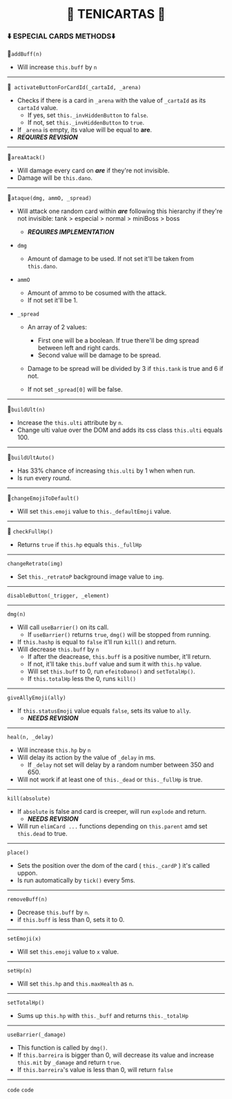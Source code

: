 # <div align='center' >  🎴 TENICARTAS 🎴 </div>


### ⬇️ ESPECIAL CARDS METHODS⬇️


🔹`addBuff(n)` 

 - Will increase `this.buff` by `n`

---
🔹` activateButtonForCardId(_cartaId, _arena)` 
 - Checks if there is a card in `_arena` with the value of `_cartaId` as its `cartaId` value.
   - If yes, set `this._invHiddenButton` to `false`.
   - If not, set `this._invHiddenButton` to `true`.
- If `_arena` is empty, its value will be equal to **are**.
- ***REQUIRES REVISION***

---
🔹`areaAtack()`

 - Will damage every card on ***are*** if they're not invisible.
 - Damage will be `this.dano`.

---
🔹`ataque(dmg, ammO, _spread)`

- Will attack one random card within ***are*** following this hierarchy if they're not invisible: tank > especial > normal > miniBoss > boss
  
   - ***REQUIRES IMPLEMENTATION***

- `dmg` 
  - Amount of damage to be used. If not set it'll be taken from `this.dano`.


- `ammO` 
  - Amount of ammo to be cosumed with the attack. 
  - If not set it'll be 1.
  

- `_spread` 
   - An array of 2 values: 
      - First one will be a boolean. 
      If true there'll be dmg spread between left and right cards.
      - Second value will be damage to be spread.

    - Damage to be spread will be divided by 3 if `this.tank` is true and 6 if not.
    - If not set `_spread[0]` will be false.
---
🔹`buildUlt(n)`

 - Increase the `this.ulti` attribute by `n`.
 - Change ulti value over the DOM and adds its css class `this.ulti` equals 100.

---
🔹`buildUltAuto()`

 - Has 33% chance of increasing `this.ulti` by 1 when when run.
 - Is run every round.

---
🔹`changeEmojiToDefault()`
 - Will set `this.emoji` value to `this._defaultEmoji` value.

----------------- 
🔹 `checkFullHp()` 

- Returns `true` if `this.hp` equals `this._fullHp`

---
  `changeRetrato(img)` 
 - Set `this._retratoP` background image value to `img`.

---
`disableButton(_trigger, _element)`


---
`dmg(n)`

  - Will call `useBarrier()` on its call.
    - If `useBarrier()` returns `true`, `dmg()` will be stopped from running.
  - If `this.hashp` is equal to `false` it'll run `kill()` and return.
  - Will decrease `this.buff` by `n`
    -  If after the deacrease, `this.buff` is a positive number, it'll return.
    -  If not, it'll take `this.buff` value and sum it with `this.hp` value.
    -  Will set  `this.buff` to 0, run  `efeitoDano()` and `setTotalHp()`.
    -  If `this.totalHp` less the 0, runs `kill()`

---
`giveAllyEmoji(ally)`

 - If `this.statusEmoji` value equals `false`, sets its value to `ally`.
    - ***NEEDS REVISION*** 

----
 `heal(n, _delay)`
- Will increase `this.hp` by `n`
- Will delay its action by the value of `_delay` in ms.
    - If `_delay` not set will delay by a random number between 350 and 650. 
- Will not work if at least one of `this._dead` or `this._fullHp` is true.

---
`kill(absolute)`
- If `absolute` is false and card is creeper, will run `explode` and return.
   - ***NEEDS REVISION***
- Will run `elimCard ...` functions depending on `this.parent` amd set `this.dead` to true.

----------------- 
 `place()` 

 - Sets the position over the dom  of the card ( `this._cardP` )
it's called uppon. 
 - Is run automatically by `tick()` every 5ms.

---
`removeBuff(n)`
  - Decrease `this.buff` by `n`.
  - if `this.buff` is less than 0, sets it to 0.

---
`setEmoji(x)`
- Will set `this.emoji` value to `x` value.

---
`setHp(n)`

- Will set `this.hp` and `this.maxHealth` as `n`.


----------------- 
`setTotalHp()` 

- Sums up `this.hp` with `this._buff` and returns `this._totalHp`

---
`useBarrier(_damage)`
 - This function is called by `dmg()`.
 - If `this.barreira` is bigger than 0, will decrease its value and increase `this.mit` by `_damage` and return `true`.
 - If `this.barreira`'s value is less than 0, will return `false`

---
`code`
`code`